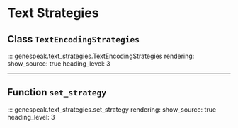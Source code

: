 # Text Strategies

## Class `TextEncodingStrategies`

::: genespeak.text_strategies.TextEncodingStrategies
    rendering:
        show_source: true
        heading_level: 3

---

## Function `set_strategy`

::: genespeak.text_strategies.set_strategy
    rendering:
        show_source: true
        heading_level: 3
